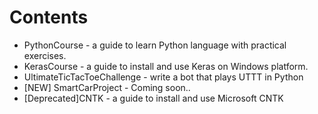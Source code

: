 # Contents

* PythonCourse - a guide to learn Python language with practical exercises.
* KerasCourse - a guide to install and use Keras on Windows platform.
* UltimateTicTacToeChallenge - write a bot that plays UTTT in Python
* [NEW] SmartCarProject - Coming soon..
* [Deprecated]CNTK - a guide to install and use Microsoft CNTK
